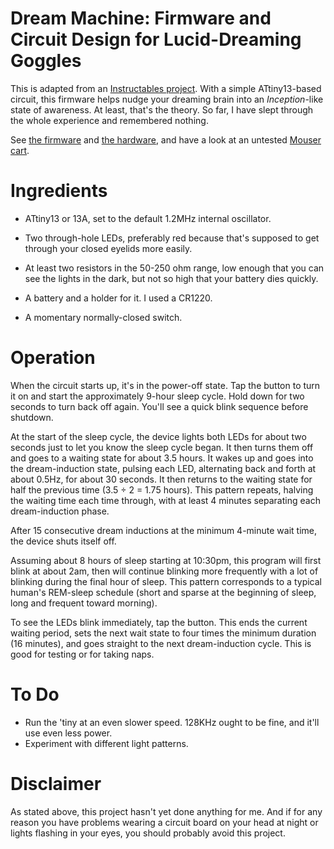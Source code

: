 Dream Machine: Firmware and Circuit Design for Lucid-Dreaming Goggles
=====================================================================

This is adapted from an [Instructables
project](http://www.instructables.com/id/The-Lucid-Dream-Machine/). With a
simple ATtiny13-based circuit, this firmware helps nudge your dreaming brain
into an *Inception*-like state of awareness. At least, that's the theory. So
far, I have slept through the whole experience and remembered nothing.

See [the firmware](https://github.com/sowbug/dream-machine) and
[the hardware](https://github.com/sowbug/dream-machine-hw), and have a look
at an untested [Mouser cart](http://www.mouser.com/ProjectManager/ProjectDetail.aspx?AccessID=e0a3dbcca8).

Ingredients
===========

* ATtiny13 or 13A, set to the default 1.2MHz internal oscillator.

* Two through-hole LEDs, preferably red because that's supposed to get through
  your closed eyelids more easily.

* At least two resistors in the 50-250 ohm range, low enough that you can see
  the lights in the dark, but not so high that your battery dies quickly.

* A battery and a holder for it. I used a CR1220.

* A momentary normally-closed switch.

Operation
=========

When the circuit starts up, it's in the power-off state. Tap the button to
turn it on and start the approximately 9-hour sleep cycle. Hold down for two
seconds to turn back off again. You'll see a quick blink sequence before
shutdown.

At the start of the sleep cycle, the device lights both LEDs for about two
seconds just to let you know the sleep cycle began. It then turns them off and
goes to a waiting state for about 3.5 hours. It wakes up and goes into the
dream-induction state, pulsing each LED, alternating back and forth at about
0.5Hz, for about 30 seconds. It then returns to the waiting state for half the
previous time (3.5 ÷ 2 = 1.75 hours). This pattern repeats, halving the
waiting time each time through, with at least 4 minutes separating each
dream-induction phase.

After 15 consecutive dream inductions at the minimum 4-minute wait time, the
device shuts itself off.

Assuming about 8 hours of sleep starting at 10:30pm, this program will first
blink at about 2am, then will continue blinking more frequently with a lot of
blinking during the final hour of sleep. This pattern corresponds to a typical
human's REM-sleep schedule (short and sparse at the beginning of sleep, long
and frequent toward morning).

To see the LEDs blink immediately, tap the button. This ends the current
waiting period, sets the next wait state to four times the minimum duration
(16 minutes), and goes straight to the next dream-induction cycle. This is
good for testing or for taking naps.

To Do
=====

* Run the 'tiny at an even slower speed. 128KHz ought to be fine, and it'll use even less power.
* Experiment with different light patterns.

Disclaimer
==========

As stated above, this project hasn't yet done anything for me. And if for any
reason you have problems wearing a circuit board on your head at night or
lights flashing in your eyes, you should probably avoid this project.
